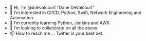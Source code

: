 - 👋 Hi, I’m @ddevalcourt "Dane DeValcourt"
- 👀 I’m interested in CI/CD, Python, Swift, Network Engineering and Automation.
- 🌱 I’m currently learning Python, Jenkins and AWX
- 💞️ I’m looking to collaborate on all the above.
- 📫 How to reach me ... Twitter is your best bet.

<!---
ddevalcourt/ddevalcourt is a ✨ special ✨ repository because its `README.md` (this file) appears on your GitHub profile.
You can click the Preview link to take a look at your changes.
--->
